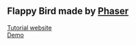 Flappy Bird made by [Phaser](phaser.io)
---
[Tutorial website](http://www.lessmilk.com/tutorial/flappy-bird-phaser-1)  
[Demo](https://rawgit.com/shd101wyy/phaser_flappybird/master/index.html)
